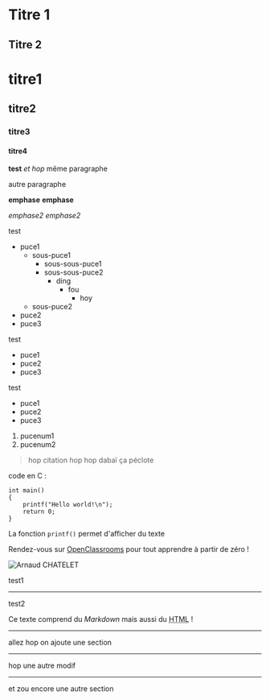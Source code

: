 Titre 1
=
Titre 2
-
# titre1

## titre2

### titre3

#### titre4


**test** *et hop*
même paragraphe

autre paragraphe

**emphase**
__emphase__

*emphase2*
_emphase2_


test
+ puce1
	- sous-puce1
		- sous-sous-puce1			
		- sous-sous-puce2
			- ding
				- fou
					- hoy
	- sous-puce2
+ puce2
+ puce3

test
* puce1
* puce2
* puce3

test
- puce1
- puce2
- puce3

1. pucenum1
2. pucenum2


> hop citation
> hop hop dabaï ça péclote

code en C :

	int main()
	{
		printf("Hello world!\n");
		return 0;
	}

La fonction `printf()` permet d'afficher du texte

Rendez-vous sur [OpenClassrooms](www.openclassrooms.com) pour tout apprendre à  partir de zéro !

![Arnaud CHATELET](https://avatars1.githubusercontent.com/u/63300004?s=460&u=f2d7291e470fcdc32b81fa81d4378057cd68f1de&v=4)

test1

------
test2

Ce texte comprend du *Markdown* mais aussi du <abbr title="HyperText Markup Language">HTML</abbr> !

-----------

allez hop on ajoute une section

---------------

hop une autre modif

------------------

et zou encore une autre section



